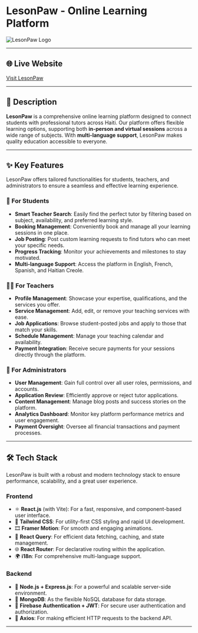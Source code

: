 # LesonPaw - Online Learning Platform

![LesonPaw Logo]([public/logo.png](https://i.ibb.co/dsb1D0kt/Logo.png))

---

## 🌐 Live Website
[Visit LesonPaw](https://lesonpaw.web.app)

---

## 📝 Description
**LesonPaw** is a comprehensive online learning platform designed to connect students with professional tutors across Haiti. Our platform offers flexible learning options, supporting both **in-person and virtual sessions** across a wide range of subjects. With **multi-language support**, LesonPaw makes quality education accessible to everyone.

---

## ✨ Key Features

LesonPaw offers tailored functionalities for students, teachers, and administrators to ensure a seamless and effective learning experience.

### 🎯 For Students
* **Smart Teacher Search**: Easily find the perfect tutor by filtering based on subject, availability, and preferred learning style.
* **Booking Management**: Conveniently book and manage all your learning sessions in one place.
* **Job Posting**: Post custom learning requests to find tutors who can meet your specific needs.
* **Progress Tracking**: Monitor your achievements and milestones to stay motivated.
* **Multi-language Support**: Access the platform in English, French, Spanish, and Haitian Creole.

### 👨‍🏫 For Teachers
* **Profile Management**: Showcase your expertise, qualifications, and the services you offer.
* **Service Management**: Add, edit, or remove your teaching services with ease.
* **Job Applications**: Browse student-posted jobs and apply to those that match your skills.
* **Schedule Management**: Manage your teaching calendar and availability.
* **Payment Integration**: Receive secure payments for your sessions directly through the platform.

### 👑 For Administrators
* **User Management**: Gain full control over all user roles, permissions, and accounts.
* **Application Review**: Efficiently approve or reject tutor applications.
* **Content Management**: Manage blog posts and success stories on the platform.
* **Analytics Dashboard**: Monitor key platform performance metrics and user engagement.
* **Payment Oversight**: Oversee all financial transactions and payment processes.

---

## 🛠️ Tech Stack

LesonPaw is built with a robust and modern technology stack to ensure performance, scalability, and a great user experience.

### Frontend
* ⚛️ **React.js** (with Vite): For a fast, responsive, and component-based user interface.
* 🎨 **Tailwind CSS**: For utility-first CSS styling and rapid UI development.
* 🎞️ **Framer Motion**: For smooth and engaging animations.
* 🔁 **React Query**: For efficient data fetching, caching, and state management.
* 🌐 **React Router**: For declarative routing within the application.
* 🌍 **i18n**: For comprehensive multi-language support.

### Backend
* 🧩 **Node.js + Express.js**: For a powerful and scalable server-side environment.
* 💾 **MongoDB**: As the flexible NoSQL database for data storage.
* 🔐 **Firebase Authentication + JWT**: For secure user authentication and authorization.
* 📡 **Axios**: For making efficient HTTP requests to the backend API.

---
